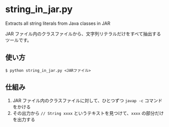 # string_in_jar.py
Extracts all string literals from Java classes in JAR

JAR ファイル内のクラスファイルから、文字列リテラルだけをすべて抽出するツールです。

## 使い方

```
$ python string_in_jar.py <JARファイル>
```

## 仕組み

1. JAR ファイル内のクラスファイルに対して、ひとつずつ `javap -c` コマンドをかける
2. その出力から `// String xxxx` というテキストを見つけて、`xxxx` の部分だけを出力する
